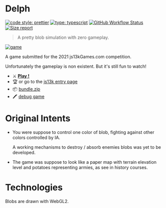 # Delph

[![code style: prettier](https://img.shields.io/badge/code_style-prettier-ff69b4.svg?style=flat-square)](https://github.com/prettier/prettier) [![type: typescript](https://img.shields.io/npm/types/typescript.svg?style=flat-square)](https://github.com/microsoft/TypeScript) [![GitHub Workflow Status](https://img.shields.io/github/workflow/status/platane/js13k-2021/main?style=flat-square)](https://github.com/platane/js13k-2021/actions?query=workflow%3Amain) [![Size report](https://img.shields.io/endpoint?url=https://raw.githubusercontent.com/Platane/js13k-2021/gh-pages/shieldio_size.json&style=flat-square)](https://github.com/Platane/js13k-2021/blob/gh-pages/bundle.zip)

> A pretty blob simulation with zero gameplay.

[![game](https://platane.github.io/js13k-2021/images/game.gif)](https://platane.github.io/js13k-2021/index.html)

A game submitted for the 2021 js13kGames.com competition.

Unfortunately the gameplay is non existent. But it's still fun to watch!

- ⚔ [**Play !**](https://platane.github.io/js13k-2021/index.html)
- 🏆 or go to the [js13k entry page](https://js13kgames.com/entries/delph)
- 📦 [bundle.zip](https://platane.github.io/js13k-2021/bundle.zip)
- 🖍 [debug game](https://platane.github.io/js13k-2021/index.html?all=1)

# Original Intents

- You were suppose to control one color of blob, fighting against other colors controlled by IA.

  A working mechanisms to destroy / absorb enemies blobs was yet to be developed.

- The game was suppose to look like a paper map with terrain elevation level and potatoes representing armies, as see in history courses.

# Technologies

Blobs are drawn with WebGL2.

